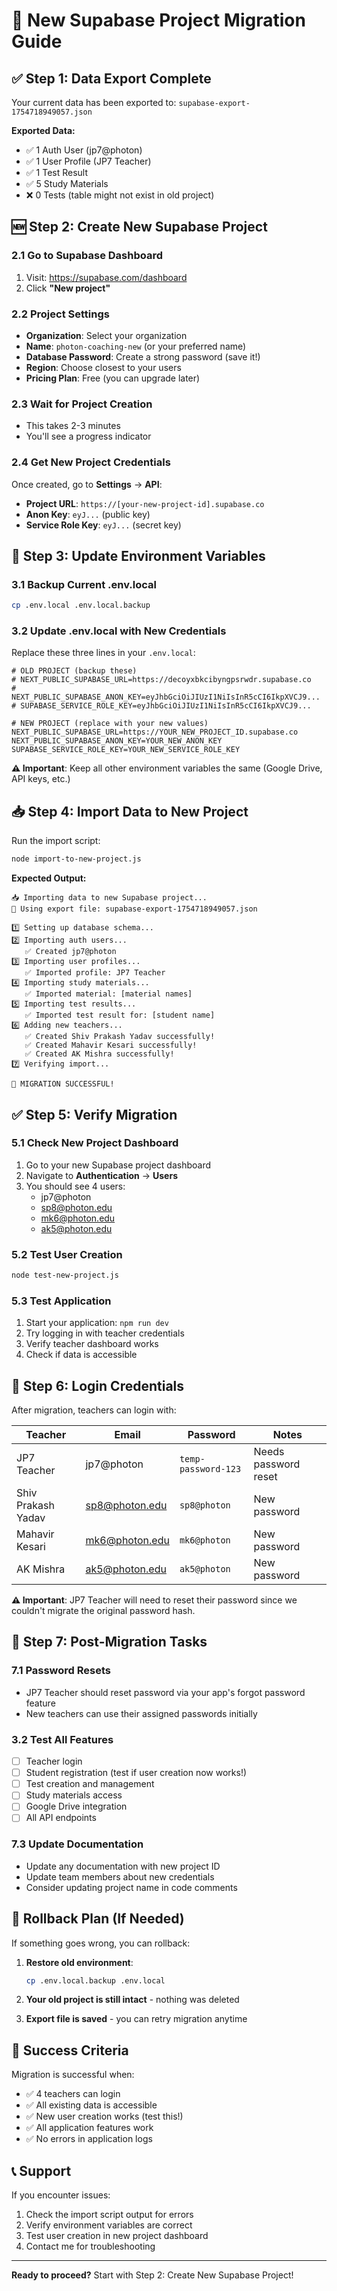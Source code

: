 # 🚀 New Supabase Project Migration Guide

## ✅ **Step 1: Data Export Complete**
Your current data has been exported to: `supabase-export-1754718949057.json`

**Exported Data:**
- ✅ 1 Auth User (jp7@photon)
- ✅ 1 User Profile (JP7 Teacher)
- ✅ 1 Test Result
- ✅ 5 Study Materials
- ❌ 0 Tests (table might not exist in old project)

## 🆕 **Step 2: Create New Supabase Project**

### 2.1 Go to Supabase Dashboard
1. Visit: https://supabase.com/dashboard
2. Click **"New project"**

### 2.2 Project Settings
- **Organization**: Select your organization
- **Name**: `photon-coaching-new` (or your preferred name)
- **Database Password**: Create a strong password (save it!)
- **Region**: Choose closest to your users
- **Pricing Plan**: Free (you can upgrade later)

### 2.3 Wait for Project Creation
- This takes 2-3 minutes
- You'll see a progress indicator

### 2.4 Get New Project Credentials
Once created, go to **Settings** → **API**:
- **Project URL**: `https://[your-new-project-id].supabase.co`
- **Anon Key**: `eyJ...` (public key)
- **Service Role Key**: `eyJ...` (secret key)

## 🔧 **Step 3: Update Environment Variables**

### 3.1 Backup Current .env.local
```bash
cp .env.local .env.local.backup
```

### 3.2 Update .env.local with New Credentials
Replace these three lines in your `.env.local`:

```env
# OLD PROJECT (backup these)
# NEXT_PUBLIC_SUPABASE_URL=https://decoyxbkcibyngpsrwdr.supabase.co
# NEXT_PUBLIC_SUPABASE_ANON_KEY=eyJhbGciOiJIUzI1NiIsInR5cCI6IkpXVCJ9...
# SUPABASE_SERVICE_ROLE_KEY=eyJhbGciOiJIUzI1NiIsInR5cCI6IkpXVCJ9...

# NEW PROJECT (replace with your new values)
NEXT_PUBLIC_SUPABASE_URL=https://YOUR_NEW_PROJECT_ID.supabase.co
NEXT_PUBLIC_SUPABASE_ANON_KEY=YOUR_NEW_ANON_KEY
SUPABASE_SERVICE_ROLE_KEY=YOUR_NEW_SERVICE_ROLE_KEY
```

**⚠️ Important**: Keep all other environment variables the same (Google Drive, API keys, etc.)

## 📥 **Step 4: Import Data to New Project**

Run the import script:
```bash
node import-to-new-project.js
```

**Expected Output:**
```
📥 Importing data to new Supabase project...
📄 Using export file: supabase-export-1754718949057.json

1️⃣ Setting up database schema...
2️⃣ Importing auth users...
   ✅ Created jp7@photon
3️⃣ Importing user profiles...
   ✅ Imported profile: JP7 Teacher
4️⃣ Importing study materials...
   ✅ Imported material: [material names]
5️⃣ Importing test results...
   ✅ Imported test result for: [student name]
6️⃣ Adding new teachers...
   ✅ Created Shiv Prakash Yadav successfully!
   ✅ Created Mahavir Kesari successfully!
   ✅ Created AK Mishra successfully!
7️⃣ Verifying import...

🎉 MIGRATION SUCCESSFUL!
```

## ✅ **Step 5: Verify Migration**

### 5.1 Check New Project Dashboard
1. Go to your new Supabase project dashboard
2. Navigate to **Authentication** → **Users**
3. You should see 4 users:
   - jp7@photon
   - sp8@photon.edu
   - mk6@photon.edu
   - ak5@photon.edu

### 5.2 Test User Creation
```bash
node test-new-project.js
```

### 5.3 Test Application
1. Start your application: `npm run dev`
2. Try logging in with teacher credentials
3. Verify teacher dashboard works
4. Check if data is accessible

## 🔑 **Step 6: Login Credentials**

After migration, teachers can login with:

| Teacher | Email | Password | Notes |
|---------|-------|----------|-------|
| JP7 Teacher | jp7@photon | `temp-password-123` | Needs password reset |
| Shiv Prakash Yadav | sp8@photon.edu | `sp8@photon` | New password |
| Mahavir Kesari | mk6@photon.edu | `mk6@photon` | New password |
| AK Mishra | ak5@photon.edu | `ak5@photon` | New password |

**⚠️ Important**: JP7 Teacher will need to reset their password since we couldn't migrate the original password hash.

## 🔧 **Step 7: Post-Migration Tasks**

### 7.1 Password Resets
- JP7 Teacher should reset password via your app's forgot password feature
- New teachers can use their assigned passwords initially

### 3.2 Test All Features
- [ ] Teacher login
- [ ] Student registration (test if user creation now works!)
- [ ] Test creation and management
- [ ] Study materials access
- [ ] Google Drive integration
- [ ] All API endpoints

### 7.3 Update Documentation
- Update any documentation with new project ID
- Update team members about new credentials
- Consider updating project name in code comments

## 🚨 **Rollback Plan (If Needed)**

If something goes wrong, you can rollback:

1. **Restore old environment**:
   ```bash
   cp .env.local.backup .env.local
   ```

2. **Your old project is still intact** - nothing was deleted

3. **Export file is saved** - you can retry migration anytime

## 🎯 **Success Criteria**

Migration is successful when:
- ✅ 4 teachers can login
- ✅ All existing data is accessible
- ✅ New user creation works (test this!)
- ✅ All application features work
- ✅ No errors in application logs

## 📞 **Support**

If you encounter issues:
1. Check the import script output for errors
2. Verify environment variables are correct
3. Test user creation in new project dashboard
4. Contact me for troubleshooting

---

**Ready to proceed?** Start with Step 2: Create New Supabase Project!